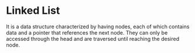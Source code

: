 
# Linked List

It is a data structure characterized by having nodes,
each of which contains data and a pointer that references the next node.
They can only be accessed through the head and are traversed until reaching the desired node.


